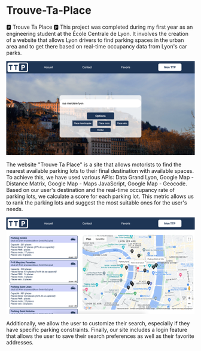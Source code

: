 # Trouve-Ta-Place

🅿️ Trouve Ta Place 🅿️
This project was completed during my first year as an engineering student at the École Centrale de Lyon. 
It involves the creation of a website that allows Lyon drivers to find parking spaces in the urban area and to get there 
based on real-time occupancy data from Lyon's car parks. 


![Page d'accueil du site](1.png)


The website "Trouve Ta Place" is a site that allows motorists to find the nearest available parking lots to their final destination with available spaces. To achieve this, we have used various APIs: Data Grand Lyon, Google Map - Distance Matrix, Google Map - Maps JavaScript, Google Map - Geocode. Based on our user's destination and the real-time occupancy rate of parking lots, we calculate a score for each parking lot. This metric allows us to rank the parking lots and suggest the most suitable ones for the user's needs.


![Page de resultats](2.png)


Additionally, we allow the user to customize their search, especially if they have specific parking constraints. Finally, our site includes a login feature that allows the user to save their search preferences as well as their favorite addresses.

